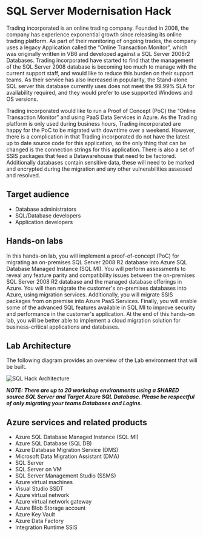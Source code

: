 # SQL Server Modernisation Hack #

Trading incorporated is an online trading company. Founded in 2008, the company has experience exponential growth since releasing its online trading platform. As part of their monitoring of ongoing trades, the company uses a legacy Application called the “Online Transaction Monitor”, which was originally written in VB6 and developed against a SQL Server 2008r2 Databases.
Trading incorporated have started to find that the management of the SQL Server 2008 database is becoming too much to manage with the current support staff, and would like to reduce this burden on their support teams. As their service has also increased in popularity, the Stand-alone SQL server this database currently uses does not meet the 99.99% SLA for availability required, and they would prefer to use supported Windows and OS versions.

Trading incorporated would like to run a Proof of Concept (PoC) the “Online Transaction Monitor” and using PaaS Data Services in Azure. As the Trading platform is only used during business hours, Trading incorporated are happy for the PoC to be migrated with downtime over a weekend. However, there is a complication in that Trading incorporated do not have the latest up to date source code for this application, so the only thing that can be changed is the connection strings for this application. There is also a set of SSIS packages that feed a Datawarehouse that need to be factored. Additionally databases contain sensitive data, these  will need to be marked and encrypted during the migration and any other vulnerabilities assessed and resolved.

## Target audience ##

* Database administrators
* SQL/Database developers
* Application developers

## Hands-on labs ##

In this hands-on lab, you will implement a proof-of-concept (PoC) for migrating an on-premises SQL Server 2008 R2 database into Azure SQL Database Managed Instance (SQL MI). You will perform assessments to reveal any feature parity and compatibility issues between the on-premises SQL Server 2008 R2 database and the managed database offerings in Azure. You will then migrate the customer's on-premises databases into Azure, using migration services. Additionally, you will migrate SSIS packages from on premise into Azure PaaS Services. Finally, you will enable some of the advanced SQL features available in SQL MI to improve security and performance in the customer's application.
At the end of this hands-on lab, you will be better able to implement a cloud migration solution for business-critical applications and databases.

## Lab Architecture ##

The following diagram provides an overview of the Lab environment that will be built.

![SQL Hack Architecture](https://github.com/markjones-msft/SQL-Hackathon/raw/master/Hands-On%20Lab/SQLHack%20Architecture.png "SQL Hack Architecture")

***NOTE: There are up to 20 workshop environments using a SHARED source SQL Server and Target Azure SQL Database. Please be respectful of only migrating your teams Databases and Logins.***

## Azure services and related products ##
* Azure SQL Database Managed Instance (SQL MI)
* Azure SQL Database (SQL DB)
* Azure Database Migration Service (DMS)
* Microsoft Data Migration Assistant (DMA)
* SQL Server
* SQL Server on VM
* SQL Server Management Studio (SSMS)
* Azure virtual machines
* Visual Studio SSDT
* Azure virtual network
* Azure virtual network gateway
* Azure Blob Storage account
* Azure Key Vault
* Azure Data Factory
* Integration Runtime SSIS

